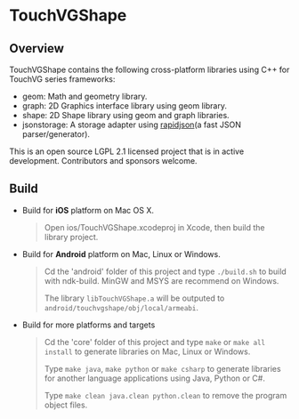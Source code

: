 # TouchVGShape

## Overview

TouchVGShape contains the following cross-platform libraries using C++ for TouchVG series frameworks:

- geom: Math and geometry library.
- graph: 2D Graphics interface library using geom library.
- shape: 2D Shape library using geom and graph libraries.
- jsonstorage: A storage adapter using [rapidjson](https://github.com/Kanma/rapidjson)(a fast JSON parser/generator).

This is an open source LGPL 2.1 licensed project that is in active development. Contributors and sponsors welcome.

## Build

* Build for **iOS** platform on Mac OS X.

  > Open ios/TouchVGShape.xcodeproj in Xcode, then build the library project.

* Build for **Android** platform on Mac, Linux or Windows.

  > Cd the 'android' folder of this project and type `./build.sh` to build with ndk-build. MinGW and MSYS are recommend on Windows.
  >
  > The library `libTouchVGShape.a` will be outputed to `android/touchvgshape/obj/local/armeabi`.
  
* Build for more platforms and targets

  > Cd the 'core' folder of this project and type `make` or `make all install` to generate libraries on Mac, Linux or Windows.
  > 
  > Type `make java`, `make python` or `make csharp` to generate libraries for another language applications using Java, Python or C#.
  > 
  > Type `make clean java.clean python.clean` to remove the program object files.
